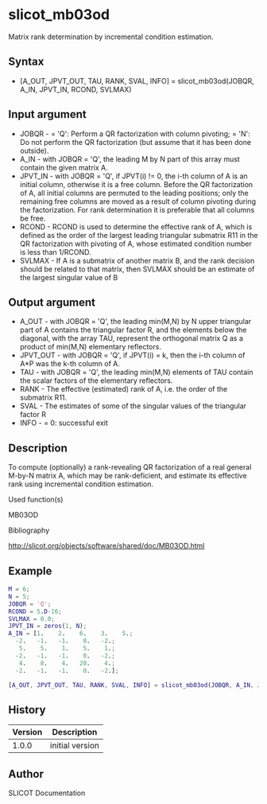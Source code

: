 # slicot_mb03od

Matrix rank determination by incremental condition estimation.

## Syntax

- [A_OUT, JPVT_OUT, TAU, RANK, SVAL, INFO] = slicot_mb03od(JOBQR, A_IN, JPVT_IN, RCOND, SVLMAX)

## Input argument

- JOBQR - = 'Q': Perform a QR factorization with column pivoting; = 'N': Do not perform the QR factorization (but assume that it has been done outside).
- A_IN - with JOBQR = 'Q', the leading M by N part of this array must contain the given matrix A.
- JPVT_IN - with JOBQR = 'Q', if JPVT(i) != 0, the i-th column of A is an initial column, otherwise it is a free column. Before the QR factorization of A, all initial columns are permuted to the leading positions; only the remaining free columns are moved as a result of column pivoting during the factorization. For rank determination it is preferable that all columns be free.
- RCOND - RCOND is used to determine the effective rank of A, which is defined as the order of the largest leading triangular submatrix R11 in the QR factorization with pivoting of A, whose estimated condition number is less than 1/RCOND.
- SVLMAX - If A is a submatrix of another matrix B, and the rank decision should be related to that matrix, then SVLMAX should be an estimate of the largest singular value of B

## Output argument

- A_OUT - with JOBQR = 'Q', the leading min(M,N) by N upper triangular part of A contains the triangular factor R, and the elements below the diagonal, with the array TAU, represent the orthogonal matrix Q as a product of min(M,N) elementary reflectors.
- JPVT_OUT - with JOBQR = 'Q', if JPVT(i) = k, then the i-th column of A\*P was the k-th column of A.
- TAU - with JOBQR = 'Q', the leading min(M,N) elements of TAU contain the scalar factors of the elementary reflectors.
- RANK - The effective (estimated) rank of A, i.e. the order of the submatrix R11.
- SVAL - The estimates of some of the singular values of the triangular factor R
- INFO - = 0: successful exit

## Description

  <p>To compute (optionally) a rank-revealing QR factorization of a real general M-by-N matrix  A,  which may be rank-deficient, and estimate its effective rank using incremental condition estimation.</p>

Used function(s)

MB03OD

Bibliography

http://slicot.org/objects/software/shared/doc/MB03OD.html

## Example

```matlab
M = 6;
N = 5;
JOBQR = 'Q';
RCOND = 5.D-16;
SVLMAX = 0.0;
JPVT_IN = zeros(1, N);
A_IN = [1.    2.    6.    3.    5.;
  -2.   -1.   -1.    0.   -2.;
   5.    5.    1.    5.    1.;
  -2.   -1.   -1.    0.   -2.;
   4.    8.    4.   20.    4.;
  -2.   -1.   -1.    0.   -2.];

[A_OUT, JPVT_OUT, TAU, RANK, SVAL, INFO] = slicot_mb03od(JOBQR, A_IN, JPVT_IN, RCOND, SVLMAX)
```

## History

| Version | Description     |
| ------- | --------------- |
| 1.0.0   | initial version |

## Author

SLICOT Documentation

